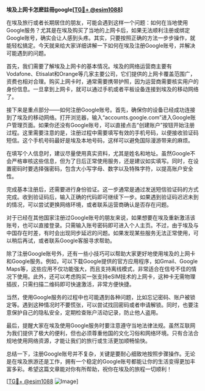 **埃及上网卡怎麽註冊google[[TG💪+ @esim1088](https://t.me/s/esim1088)]**

在埃及旅行或者长期居住的朋友，可能会遇到这样一个问题：如何在当地使用Google服务？尤其是在埃及购买了当地的上网卡后，如果无法顺利注册或绑定Google账号，确实会让人感到头疼。其实，只要按照正确的方法一步步操作，就能轻松搞定。今天就来给大家详细讲解一下如何在埃及注册Google账号，并解决可能遇到的问题。

首先，我们需要了解埃及上网卡的基本情况。埃及的网络运营商主要有Vodafone、Etisalat和Orange等几家主要公司，它们提供的上网卡覆盖范围广，资费也相对合理。购买上网卡时，通常需要携带护照，因为运营商需要核实用户的身份信息。一旦拿到上网卡，就可以通过手机或者平板设备连接到埃及的移动网络了。

接下来是重点部分——如何注册Google账号。首先，确保你的设备已经成功连接到了埃及的移动网络。打开浏览器，输入“accounts.google.com”进入Google账户管理页面。如果你还没有Google账号，可以直接点击“创建账户”按钮开始注册过程。这里需要注意的是，注册过程中需要填写有效的手机号码，以便接收验证码短信。这个手机号码最好是埃及本地号码，这样可以避免国际漫游带来的麻烦。

在填写个人信息时，建议尽量使用真实资料，尤其是姓名和地址。虽然Google不会严格审核这些信息，但为了日后正常使用服务，还是建议如实填写。同时，在设置密码时要选择强密码，包含大小写字母、数字以及特殊字符，以提高账户安全性。

完成基本注册后，还需要进行身份验证。这一步通常是通过发送短信验证码的方式完成。收到验证码后，输入正确的代码即可继续下一步。如果遇到验证码迟迟未到的情况，可以尝试更换网络环境，或者联系运营商确认是否存在问题。

对于已经在其他国家注册过Google账号的朋友来说，如果想要在埃及重新激活该账号，也可以直接登录。只需输入账号密码即可进入个人主页。不过，由于埃及与中国存在时差，有时会出现同步延迟的问题。如果发现某些服务无法正常使用，可以稍后再试，或者联系Google客服寻求帮助。

除了注册Google账号外，还有一些小技巧可以帮助大家更好地使用埃及的上网卡和Google服务。例如，可以下载Google提供的官方应用程序，如Gmail、Google Maps等，这些应用不仅功能强大，而且支持离线模式，非常适合在信号不佳的情况下使用。此外，还可以考虑购买一张支持eSIM技术的上网卡，这种卡无需物理插拔，只需扫描二维码即可快速激活，非常方便快捷。

当然，使用Google服务的过程中也可能遇到各种问题，比如忘记密码、账户被锁定等。遇到这种情况时不要慌张，可以尝试找回密码或者申请解锁。同时，也要注意保护自己的隐私安全，定期检查账户活动记录，防止他人盗用。

最后，提醒大家在埃及使用Google服务时要注意遵守当地法律法规。虽然互联网为我们提供了极大的便利，但也必须尊重他国的文化习俗和网络环境。只有合法合规地使用网络资源，才能让我们的旅行或生活更加顺畅愉快。

总结一下，注册Google账号并不复杂，关键是要耐心细致地按照步骤操作。无论是在埃及旅游还是工作，拥有一个稳定的Google账号都能让你的生活变得更加丰富多彩。希望这篇文章能对你有所帮助，祝你在埃及的旅程一切顺利！

[[TG💪+ @esim1088](https://t.me/s/esim1088) ![Image](https://i.postimg.cc/4NQfJmqS/Snipaste-2025-05-13-00-14-12.png)]